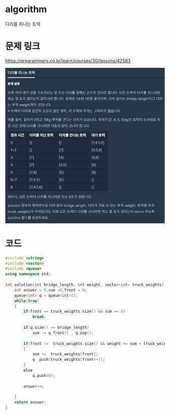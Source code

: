 ﻿# algorithm 
다리를 지나는 트럭


# 문제 링크  
https://programmers.co.kr/learn/courses/30/lessons/42583

![title](https://github.com/jungmin3834/algorithm/blob/master/image/42583.png)
  
# 코드

```cpp
#include <string>
#include <vector>
#include <queue>
using namespace std;

int solution(int bridge_length, int weight, vector<int> truck_weights) {
    int answer = 0,sum =0,front = 0;
    queue<int> q = queue<int>();
    while(true)
    {
        if(front == truck_weights.size() && sum == 0)
            break;
        
        if(q.size() == bridge_length)
            sum -= q.front() , q.pop(); 
        
        if(front !=  truck_weights.size() && weight >= sum + truck_weights[front])
        {
            sum +=  truck_weights[front];
            q .push(truck_weights[front++]);
        }
        else
            q.push(0);
        
        answer++;
        
    }
    return answer;
}
```
